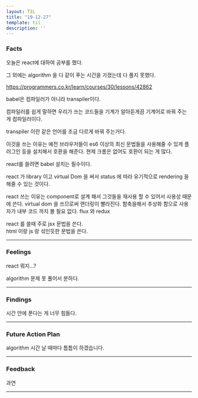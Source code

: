 ```yaml
---
layout: TIL
title: "19-12-27"
template: til
description: ''
---
```


### Facts

오늘은 react에 대하여 공부를 했다.

그 외에는 algorithm 을 다 같이 푸는 시간을 가졌는데 다 풀지 못했다.  

<https://programmers.co.kr/learn/courses/30/lessons/42862>

babel은 컴파일러가 아니라 transpiler이다.  

컴파일러를 쉽게 말하면 우리가 쓰는 코드들을 기계가 알아듣게끔 기계어로 바꿔 주는 게 컴파일러이다.

transpiler 이란 같은 언어를 조금 다르게 바꿔 주는거다.

이것을 쓰는 이유는 예전 브라우저들이 es6 이상의 최신 문법들을 사용해줄 수 있게 플러그인 등을 설치해서 호환을 해준다. 현제 크롬은 없어도 호환이 되는 게 많다.

react를 쓸려면 babel 설치는 필수이다.

react 가 library 이고 virtual Dom 을 써서 status 에 따라 유기적으로 rendering 을 해줄 수 있는 것이다.

react 쓰는 이유는 component로 설계 해서 그것들을 재사용 할 수 있어서 사용성 때문에 쓴다. virtual dom 을 쓰므로써 랜더링이 빨라진다. 함축을해서 추상화 함으로 사용자가 내부 코드 까지 볼 필요 없다. flux 와 redux

react 를 쓸때 주로 jsx 문법을 쓴다.  
html 이랑 js 랑 섞인듯한 문법을 쓴다.

---

### Feelings

react 뭐지...?

algorithm 문제 못 풀어서 분하다.

---

### Findings

시간 안에 푼다는 게 너무 힘들다.

---

### Future Action Plan

algorithm 시간 날 때마다 틈틈이 하겠습니다.

---

### Feedback

과연

---
